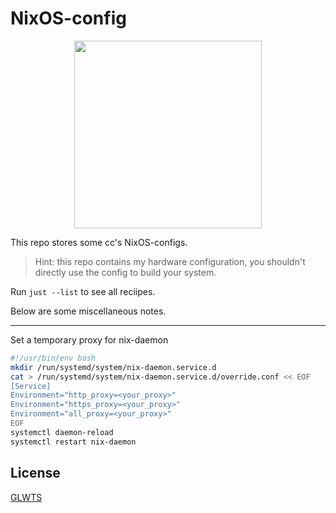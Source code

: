 # NixOS-config

<p align="center"><img src="https://img.chillcicada.com/i/2025/03/26/67e3884a2de6d.png" width=300px></p>

This repo stores some cc's NixOS-configs.

> Hint: this repo contains my hardware configuration, you shouldn't directly use the config to build your system.

Run `just --list` to see all reciipes.

Below are some miscellaneous notes.

---

Set a temporary proxy for nix-daemon

```bash
#!/usr/bin/env bash
mkdir /run/systemd/system/nix-daemon.service.d
cat > /run/systemd/system/nix-daemon.service.d/override.conf << EOF
[Service]
Environment="http_proxy=<your_proxy>"
Environment="https_proxy=<your_proxy>"
Environment="all_proxy=<your_proxy>"
EOF
systemctl daemon-reload
systemctl restart nix-daemon
```

## License

[GLWTS](LICENSE)
